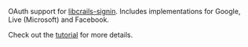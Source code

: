 OAuth support for [libcrails-signin](#/packages/libcrails-signin). Includes implementations for Google, Live (Microsoft) and Facebook.

Check out the [tutorial](https://crails-framework.github.io/website/tutorials/oauth) for more details.
